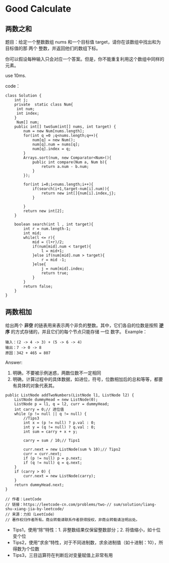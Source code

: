 # Good Calculate

## 两数之和
题目：给定一个整数数组 nums 和一个目标值 target，请你在该数组中找出和为目标值的那 两个 整数，并返回他们的数组下标。

你可以假设每种输入只会对应一个答案。但是，你不能重复利用这个数组中同样的元素。

use 10ms.

code：
```
class Solution {
    int j;
    private  static class Num{
     int num;
     int index;
    }   
     Num[] num;
    public int[] twoSum(int[] nums, int target) {
        num = new Num[nums.length];
        for(int q =0 ;q<nums.length;q++){
            num[q] = new Num();
            num[q].num = nums[q];
            num[q].index = q;
        }
        Arrays.sort(num, new Comparator<Num>(){
            public int compare(Num a, Num b){
                return a.num - b.num;
            }
        });
                    
        for(int i=0;i<nums.length;i++){
            if(search(i+1,target-num[i].num)){
                return new int[]{num[i].index,j};
            }
                
        }
        return new int[2];
    }
    
    boolean search(int l , int target){
        int r = num.length-1;
        int mid;
        while(l <= r){
            mid = (l+r)/2;
            if(num[mid].num < target){
                l = mid+1;
            }else if(num[mid].num > target){
                r = mid -1;
            }else{
                j = num[mid].index;
                return true;
            }
        }
        return false;
    }
}
```

## 两数相加
给出两个 **非空** 的链表用来表示两个非负的整数。其中，它们各自的位数是按照 **逆序** 的方式存储的，并且它们的每个节点只能存储 一位 数字。
Example：
```
输入：(2 -> 4 -> 3) + (5 -> 6 -> 4)
输出：7 -> 0 -> 8
原因：342 + 465 = 807
```

Answer:
1. 明确，不要被示例迷惑，两数位数不一定相同
2. 明确，计算过程中的具体数据，如进位，符号，位数相加后的总和等等，都要有具体的对象代表其。


```
public ListNode addTwoNumbers(ListNode l1, ListNode l2) {
    ListNode dummyHead = new ListNode(0);
    ListNode p = l1, q = l2, curr = dummyHead;
    int carry = 0;// 进位值
    while (p != null || q != null) {
        //Tips3
        int x = (p != null) ? p.val : 0;
        int y = (q != null) ? q.val : 0;
        int sum = carry + x + y;
        
        carry = sum / 10;// Tips1
        
        curr.next = new ListNode(sum % 10);// Tips2
        curr = curr.next;
        if (p != null) p = p.next;
        if (q != null) q = q.next;
    }
    if (carry > 0) {
        curr.next = new ListNode(carry);
    }
    return dummyHead.next;
}

// 作者：LeetCode
// 链接：https://leetcode-cn.com/problems/two-// sum/solution/liang-shu-xiang-jia-by-leetcode/
// 来源：力扣（LeetCode）
// 著作权归作者所有。商业转载请联系作者获得授权，非商业转载请注明出处。
```
- Tips1，使用“除”特性：1. 非整数结果仅保留整数部分；2. 将值缩小，如十位变个位
- Tips2，使用“求余”特性，对于不同进制数，求余进制值（如十进制：10），所得数为个位数
- Tips3，三目运算符在判断后对变量赋值上非常有用
